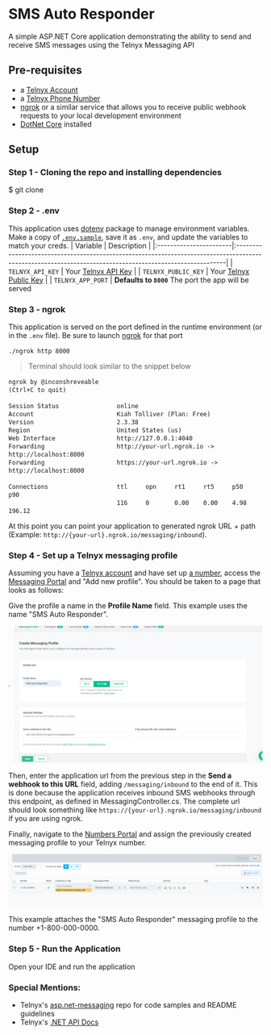 ﻿# SMS Auto Responder
A simple ASP.NET Core application demonstrating the ability to send and receive SMS messages using the Telnyx Messaging API

## Pre-requisites
* a [Telnyx Account](https://telnyx.com/sign-up)
* a [Telnyx Phone Number](https://portal.telnyx.com/#/app/numbers/my-numbers)
* [ngrok](https://ngrok.com/) or a similar service that allows you to receive public webhook requests to your local development environment
* [DotNet Core](https://developers.telnyx.com/docs/v2/development/dev-env-setup?lang=java&utm_source=referral&utm_medium=github_referral&utm_campaign=cross-site-link) installed

## Setup
### Step 1 - Cloning the repo and installing dependencies

$ git clone


### Step 2 - .env
This application uses [dotenv](https://github.com/motdotla/dotenv) package to manage environment variables. 
Make a copy of [`.env.sample`](./.env.sample), save it as `.env`, and update the variables to match your creds.
| Variable               | Description                                                                                                                                              |
|:-----------------------|:---------------------------------------------------------------------------------------------------------------------------------------------------------|
| `TELNYX_API_KEY`       | Your [Telnyx API Key](https://portal.telnyx.com/#/app/api-keys)              |
| `TELNYX_PUBLIC_KEY`    | Your [Telnyx Public Key](https://portal.telnyx.com/#/app/account/public-key) |
| `TELNYX_APP_PORT`      | **Defaults to `8000`** The port the app will be served                           


### Step 3 - ngrok

This application is served on the port defined in the runtime environment (or in the `.env` file). Be sure to launch [ngrok](https://developers.telnyx.com/docs/v2/development/ngrok?utm_source=referral&utm_medium=github_referral&utm_campaign=cross-site-link) for that port

```
./ngrok http 8000
```

> Terminal should look similar to the snippet below

```
ngrok by @inconshreveable                                                                                                                               (Ctrl+C to quit)

Session Status                online
Account                       Kiah Tolliver (Plan: Free)   
Version                       2.3.38
Region                        United States (us)
Web Interface                 http://127.0.0.1:4040
Forwarding                    http://your-url.ngrok.io -> http://localhost:8000
Forwarding                    https://your-url.ngrok.io -> http://localhost:8000

Connections                   ttl     opn     rt1     rt5     p50     p90
                              116     0       0.00    0.00    4.98    196.12
```

At this point you can point your application to generated ngrok URL + path  (Example: `http://{your-url}.ngrok.io/messaging/inbound`).

### Step 4 - Set up a Telnyx messaging profile
Assuming you have a [Telnyx account](https://telnyx.com/sign-up) and have set up [a number](https://portal.telnyx.com/#/app/numbers/my-numbers), access the [Messaging Portal](https://portal.telnyx.com/#/app/messaging) and "Add new profile". You should be taken to a page that looks as follows:

Give the profile a name in the **Profile Name** field. This example uses the name "SMS Auto Responder". 

![Add new profile](images/add_profile.png)

Then, enter the application url from the previous step in the **Send a webhook to this URL** field, adding `/messaging/inbound` to the end of it. This is done because the application receives inbound SMS webhooks through this endpoint, as defined in MessagingController.cs. The complete url should look something like `https://{your-url}.ngrok.io/messaging/inbound` if you are using ngrok.

Finally, navigate to the [Numbers Portal](https://portal.telnyx.com/#/app/numbers/my-numbers) and assign the previously created messaging profile to your Telnyx number.

![Attach messaging profile to phone number](images/set_profile.png)

This example attaches the "SMS Auto Responder" messaging profile to the number +1-800-000-0000.

### Step 5 - Run the Application

Open your IDE and run the application

### Special Mentions:
* Telnyx's [asp.net-messaging](https://github.com/team-telnyx/demo-dotnet-telnyx/tree/master/asp.net-messaging) repo for code samples and README guidelines
* Telnyx's [.NET API Docs](https://developers.telnyx.com/docs/v2/development/dev-env-setup?lang=net)